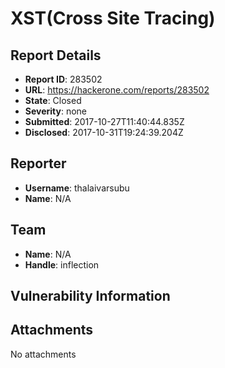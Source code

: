 # XST(Cross Site Tracing)

## Report Details
- **Report ID**: 283502
- **URL**: https://hackerone.com/reports/283502
- **State**: Closed
- **Severity**: none
- **Submitted**: 2017-10-27T11:40:44.835Z
- **Disclosed**: 2017-10-31T19:24:39.204Z

## Reporter
- **Username**: thalaivarsubu
- **Name**: N/A

## Team
- **Name**: N/A
- **Handle**: inflection

## Vulnerability Information


## Attachments
No attachments
